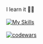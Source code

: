 I learn it 👀👋<br><br>
[![My Skills](https://skillicons.dev/icons?i=ts,react,redux,nextjs,styledcomponents,scss,nodejs,express,mongodb,figma)](https://skillicons.dev)
<br>
<br>
[![codewars](https://www.codewars.com/users/acidshotgun/badges/large)](https://www.codewars.com/users/acidshotgun)
